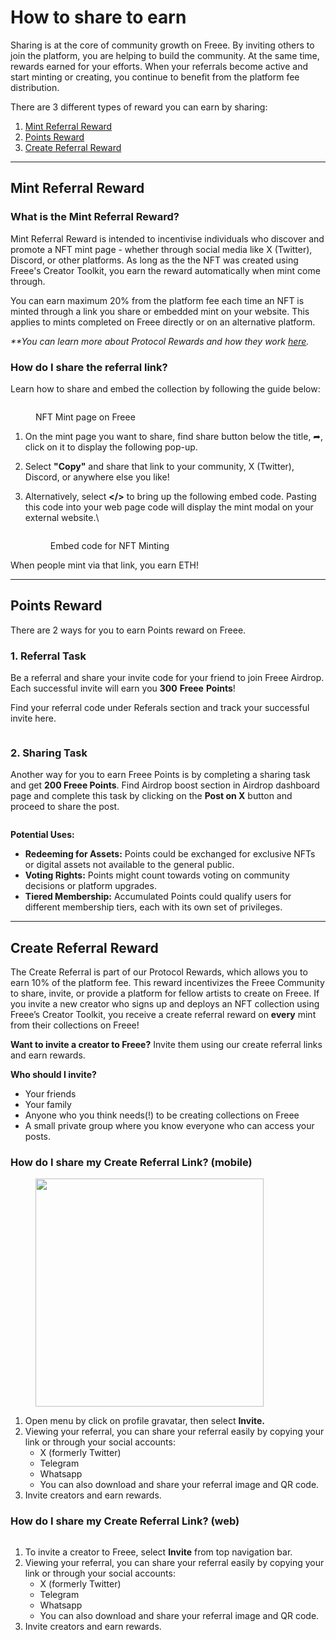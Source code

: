 # How to share to earn

Sharing is at the core of community growth on Freee. By inviting others to join the platform, you are helping to build the community. At the same time, rewards earned for your efforts. When your referrals become active and start minting or creating, you continue to benefit from the platform fee distribution.

There are 3 different types of reward you can earn by sharing:

1. [Mint Referral Reward](how-to-share-to-earn.md#mint-referral-reward)
2. [Points Reward](how-to-share-to-earn.md#points-reward)
3. [Create Referral Reward ](how-to-share-to-earn.md#create-referral-reward)

***

## Mint Referral Reward

### What is the Mint Referral Reward?

Mint Referral Reward is intended to incentivise individuals who discover and promote a NFT mint page - whether through social media like X (Twitter), Discord, or other platforms. As long as the the NFT was created using Freee's Creator Toolkit, you earn the reward automatically when mint come through.

You can earn maximum 20% from the platform fee each time an NFT is minted through a link you share or embedded mint on your website. This applies to mints completed on Freee directly or on an alternative platform.

_\*\*You can learn more about Protocol Rewards and how they work_ [_here_](understanding-rewards-on-freee.md)_._

### How do I share the referral link?

Learn how to share and embed the collection by following the guide below:

<figure><img src="../.gitbook/assets/image (8).png" alt=""><figcaption><p>NFT Mint page on Freee</p></figcaption></figure>

1. On the mint page you want to share, find share button below the title, ➦, click on it to display the following pop-up.
2. Select **"Copy"** and share that link to your community, X (Twitter), Discord, or anywhere else you like!
3.  Alternatively, select **\</>** to bring up the following embed code. Pasting this code into your web page code will display the mint modal on your external website.\


    <figure><img src="../.gitbook/assets/Screenshot 2024-10-14 at 15.37.14.png" alt=""><figcaption><p>Embed code for NFT Minting</p></figcaption></figure>

When people mint via that link, you earn ETH!

***

## Points Reward

There are 2 ways for you to earn Points reward on Freee.

### 1. Referral Task

Be a referral and share your invite code for your friend to join Freee Airdrop. Each successful invite will earn you **300** **Freee** **Points**!

Find your referral code under Referals section and track your successful invite here.

<figure><img src="../.gitbook/assets/image (6).png" alt=""><figcaption></figcaption></figure>

### 2. Sharing Task

Another way for you to earn Freee Points is by completing a sharing task and get **200 Freee Points**. Find Airdrop boost section in Airdrop dashboard page and complete this task by clicking on the **Post on X** button and proceed to share the post.

<figure><img src="../.gitbook/assets/image (7).png" alt=""><figcaption></figcaption></figure>

**Potential Uses:**

* **Redeeming for Assets:** Points could be exchanged for exclusive NFTs or digital assets not available to the general public.
* **Voting Rights:** Points might count towards voting on community decisions or platform upgrades.
* **Tiered Membership:** Accumulated Points could qualify users for different membership tiers, each with its own set of privileges.

***

## **Create Referral Reward**

The Create Referral is part of our Protocol Rewards, which allows you to earn 10% of the platform fee. This reward incentivizes the Freee Community to share, invite, or provide a platform for fellow artists to create on Freee. If you invite a new creator who signs up and deploys an NFT collection using Freee’s Creator Toolkit, you receive a create referral reward on **every** mint from their collections on Freee!

**Want to invite a creator to Freee?** Invite them using our create referral links and earn rewards.

**Who should I invite?**

* Your friends
* Your family
* Anyone who you think needs(!) to be creating collections on Freee
* A small private group where you know everyone who can access your posts.

### **How do I share my Create Referral Link? (mobile)**

<figure><img src="../.gitbook/assets/image.png" alt="" width="365"><figcaption></figcaption></figure>

1. Open menu by click on profile gravatar,  then select **Invite.**
2. Viewing your referral, you can share your referral easily by copying your link or through your social accounts:
   * X (formerly Twitter)
   * Telegram
   * Whatsapp
   * You can also download and share your referral image and QR code.
3. Invite creators and earn rewards.

### **How do I share my Create Referral Link? (web)**

&#x20;   &#x20;

<figure><img src="../.gitbook/assets/image (1).png" alt=""><figcaption></figcaption></figure>

1. To invite a creator to Freee, select **Invite** from top navigation bar.
2. Viewing your referral, you can share your referral easily by copying your link or through your social accounts:
   * X (formerly Twitter)
   * Telegram
   * Whatsapp
   * You can also download and share your referral image and QR code.
3. Invite creators and earn rewards.
